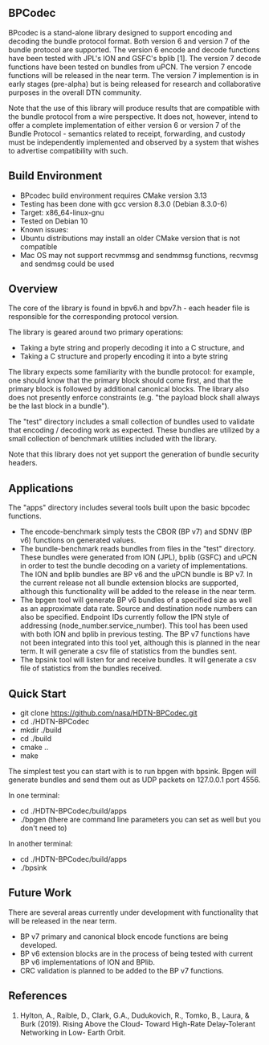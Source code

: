 ## BPCodec ##

BPcodec is a stand-alone library designed to support encoding and decoding the bundle protocol format.  Both version 6 and version 7 of the bundle protocol are supported.  The version 6 encode and decode functions have been tested with JPL's ION and GSFC's bplib [1]. The version 7 decode functions have been tested on bundles from uPCN. The version 7 encode functions will be released in the near term. The version 7 implemention is in early stages (pre-alpha) but is being released for research and collaborative purposes in the overall DTN community.

Note that the use of this library will produce results that are compatible with the bundle protocol from a wire perspective.  It does not, however, intend to offer a complete implementation of either version 6 or version 7 of the Bundle Protocol - semantics related to receipt, forwarding, and custody must be independently implemented and observed by a system that wishes to advertise compatibility with such.

## Build Environment ##
* BPcodec build environment requires CMake version 3.13
* Testing has been done with gcc version 8.3.0 (Debian 8.3.0-6) 
* Target: x86_64-linux-gnu 
* Tested on Debian 10
* Known issues:
* Ubuntu distributions may install an older CMake version that is not compatible
* Mac OS may not support recvmmsg and sendmmsg functions, recvmsg and sendmsg could be used

## Overview ##

The core of the library is found in bpv6.h and bpv7.h - each header file is responsible for the corresponding protocol version.  

The library is geared around two primary operations:

* Taking a byte string and properly decoding it into a C structure, and
* Taking a C structure and properly encoding it into a byte string

The library expects some familiarity with the bundle protocol: for example, one should know that the primary block should come first, and that the primary block is followed by additional canonical blocks.  The library also does not presently enforce constraints (e.g. "the payload block shall always be the last block in a bundle").

The "test" directory includes a small collection of bundles used to validate that encoding / decoding work as expected.  These bundles are utilized by a small collection of benchmark utilities included with the library.  

Note that this library does not yet support the generation of bundle security headers.

## Applications ##
The "apps" directory includes several tools built upon the basic bpcodec functions.
* The encode-benchmark simply tests the CBOR (BP v7) and SDNV (BP v6) functions on generated values.
* The bundle-benchmark reads bundles from files in the "test" directory. These bundles were generated from ION (JPL), bplib (GSFC) and uPCN in order to test the bundle decoding on a variety of implementations. The ION and bplib bundles are BP v6 and the uPCN bundle is BP v7. In the current release not all bundle extension blocks are supported, although this functionality will be added to the release in the near term.
* The bpgen tool will generate BP v6 bundles of a specified size as well as an approximate data rate. Source and destination node numbers can also be specified. Endpoint IDs currently follow the IPN style of addressing (node_number.service_number). This tool has been used with both ION and bplib in previous testing. The BP v7 functions have not been integrated into this tool yet, although this is planned in the near term. It will generate a csv file of statistics from the bundles sent. 
* The bpsink tool will listen for and receive bundles. It will generate a csv file of statistics from the bundles received. 

## Quick Start ##
* git clone https://github.com/nasa/HDTN-BPCodec.git
* cd ./HDTN-BPCodec
* mkdir ./build
* cd ./build
* cmake ..
* make

The simplest test you can start with is to run bpgen with bpsink. Bpgen will generate bundles and send them out as UDP packets on 127.0.0.1 port 4556.

In one terminal:
* cd ./HDTN-BPCodec/build/apps
* ./bpgen    (there are command line parameters you can set as well but you don't need to)


In another terminal:
* cd ./HDTN-BPCodec/build/apps
* ./bpsink

## Future Work ##
There are several areas currently under development with functionality that will be released in the near term.
* BP v7 primary and canonical block encode functions are being developed.
* BP v6 extension blocks are in the process of being tested with current BP v6 implementations of ION and BPlib.
* CRC validation is planned to be added to the BP v7 functions.

## References ##
1. Hylton, A., Raible, D., Clark, G.A., Dudukovich, R., Tomko, B., Laura, & Burk (2019). Rising Above the Cloud- Toward High-Rate Delay-Tolerant Networking in Low- Earth Orbit.
